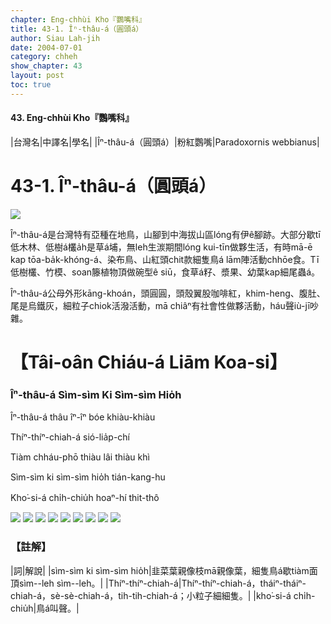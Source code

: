 ```yaml
---
chapter: Eng-chhùi Kho『鸚嘴科』
title: 43-1. Îⁿ-thâu-á（圓頭á）
author: Siau Lah-jih
date: 2004-07-01    
category: chheh
show_chapter: 43
layout: post
toc: true
---
```


#### 43. Eng-chhùi Kho『鸚嘴科』


|台灣名|中譯名|學名|
|Îⁿ-thâu-á（圓頭á）|粉紅鸚嘴|Paradoxornis webbianus|


# 43-1. Îⁿ-thâu-á（圓頭á）

![](../too5/43/43-1-1.Îⁿ-thâu-á.jpg)


Îⁿ-thâu-á是台灣特有亞種在地鳥，山腳到中海拔山區lóng有伊ê腳跡。大部分歇tī低木林、低樹á欉a̍h是草á埔，無leh生湠期間lóng kui-tīn做夥生活，有時mā-ē kap tōa-ba̍k-khóng-á、染布鳥、山紅頭chit款細隻鳥á lām陣活動chhōe食。Tī低樹欉、竹模、soan籐植物頂做碗型ê siū，食草á籽、漿果、幼葉kap細尾蟲á。

Îⁿ-thâu-á公母外形kāng-khoán，頭圓圓，頭殼翼股咖啡紅，khim-heng、腹肚、尾是烏鐵灰，細粒子chiok活潑活動，mā chiâⁿ有社會性做夥活動，háu聲iù-jī吵雜。




# 【Tâi-oân Chiáu-á Liām Koa-si】

### **Îⁿ-thâu-á Sìm-sìm Ki Sìm-sìm Hio̍h**


Îⁿ-thâu-á thâu îⁿ-îⁿ bóe khiàu-khiàu

Thíⁿ-thíⁿ-chiah-á sió-lia̍p-chí

Tiàm chháu-phō thiàu lâi thiàu khì

Sìm-sìm ki sìm-sìm hio̍h tián-kang-hu

Kho͘-si-á chi̍h-chiu̍h hoaⁿ-hí thit-thô 



![](../too5/43/43-1-2.Îⁿ-thâu-á.jpg)
![](../too5/43/43-1-3.Îⁿ-thâu-á.jpg)
![](../too5/43/43-1-4.Îⁿ-thâu-á.jpg)
![](../too5/43/43-1-5.Îⁿ-thâu-á.jpg)
![](../too5/43/43-1-6.Îⁿ-thâu-á.jpg)
![](../too5/43/43-1-7.Îⁿ-thâu-á.jpg)
![](../too5/43/43-1-8.Îⁿ-thâu-á.jpg)
![](../too5/43/43-1-9.Îⁿ-thâu-á.jpg)
![](../too5/43/43-1-10.Îⁿ-thâu-á.jpg)



### 【註解】

|詞|解說|
|sìm-sìm ki sìm-sìm hio̍h|韭菜葉親像枝mā親像葉，細隻鳥á歇tiàm面頂sìm--leh sìm--leh。|
|Thíⁿ-thíⁿ-chiah-á|Thíⁿ-thíⁿ-chiah-á，tháiⁿ-tháiⁿ-chiah-á，sè-sè-chiah-á，tih-tih-chiah-á；小粒子細細隻。|
|kho͘-si-á chi̍h-chiu̍h|鳥á叫聲。|




